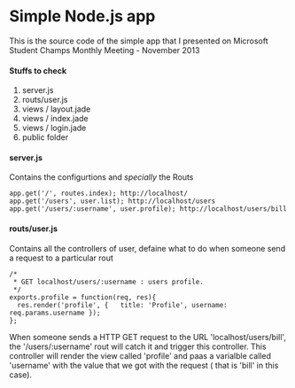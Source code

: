 Simple Node.js app
==================

This is the source code of the simple app that I presented on Microsoft Student Champs Monthly Meeting - November 2013

#### Stuffs to check
1. server.js
2. routs/user.js
3. views / layout.jade
4. views / index.jade
5. views / login.jade
6. public folder

#### server.js
Contains the configurtions and *specially* the Routs
    
    app.get('/', routes.index); http://localhost/ 
    app.get('/users', user.list); http://localhost/users
    app.get('/users/:username', user.profile); http://localhost/users/bill
    
#### routs/user.js
Contains all the controllers of user, defaine what to do when someone send a request to a particular rout

    /*
     * GET localhost/users/:username : users profile.
     */
    exports.profile = function(req, res){
      res.render('profile', {   title: 'Profile', username: req.params.username });
    };
    
When someone sends a HTTP GET request to the URL 'localhost/users/bill', the '/users/:username' rout will catch it and trigger this controller. This controller will render the view called 'profile' and paas a varialble called 'username' with the value that we got with the request ( that is 'bill' in this case). 

